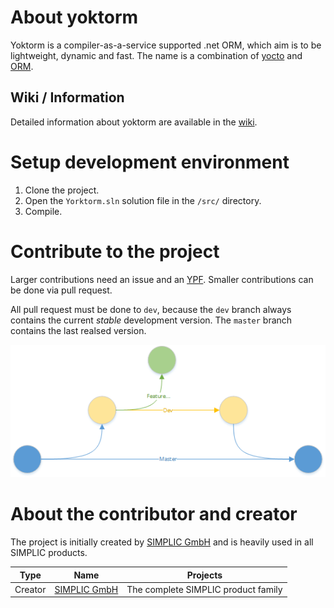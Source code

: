 # About yoktorm

Yoktorm is a compiler-as-a-service supported .net ORM, which aim is to be lightweight, dynamic and fast. The name is a combination of [yocto](https://en.wikipedia.org/wiki/Yocto-) and [ORM](https://en.wikipedia.org/wiki/Object-relational_mapping).

## Wiki / Information

Detailed information about yoktorm are available in the [wiki](https://github.com/simplic-systems/yoktorm/wiki).

# Setup development environment

 1. Clone the project.
 2. Open the `Yorktorm.sln` solution file in the `/src/` directory.
 3. Compile.

# Contribute to the project

Larger contributions need an issue and an [YPF](https://github.com/simplic-systems/yoktorm/wiki). Smaller contributions can be done via pull request.

All pull request must be done to `dev`, because the `dev` branch always contains the current *stable* development version. The `master` branch contains the last realsed version. 

![Branching-Image](branching.png)

# About the contributor and creator

The project is initially created by [SIMPLIC GmbH](https://simplic.biz) and is heavily used in all SIMPLIC products.

| Type | Name | Projects |
| --- | --- | --- |
| Creator | [SIMPLIC GmbH](https://simplic.biz) | The complete SIMPLIC product family |
